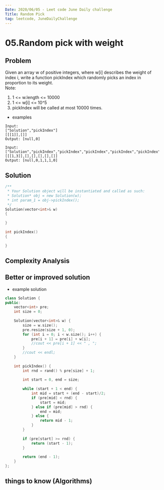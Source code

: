 ```yaml
---
Date: 2020/06/05 - Leet code June Daily challenge
Title: Random Pick
tag: leetcode, JuneDailyChallenge
---
```

# 05.Random pick with weight

## Problem
Given an array w of positive integers, where w[i] describes the weight of index i, write a function pickIndex which randomly picks an index in proportion to its weight.  
Note:  
1. 1 <= w.length <= 10000
2. 1 <= w[i] <= 10^5
3. pickIndex will be called at most 10000 times.  
* examples
```
Input: 
["Solution","pickIndex"]
[[[1]],[]]
Output: [null,0]

Input: 
["Solution","pickIndex","pickIndex","pickIndex","pickIndex","pickIndex"]
[[[1,3]],[],[],[],[],[]]
Output: [null,0,1,1,1,0]
```
## Solution
```cpp
/**
 * Your Solution object will be instantiated and called as such:
 * Solution* obj = new Solution(w);
 * int param_1 = obj->pickIndex();
 */
Solution(vector<int>& w) 
{
        
}
    
int pickIndex() 
{
        
}
```
## Complexity Analysis

## Better or improved solution
* example solution
```cpp
class Solution {
public:
    vector<int> pre;
    int size = 0;
    
    Solution(vector<int>& w) {
        size = w.size();
        pre.resize(size + 1, 0);
        for (int i = 0; i < w.size(); i++) {
            pre[i + 1] = pre[i] + w[i];
            //cout << pre[i + 1] << " , ";
        }    
        //cout << endl;
    }
    
    int pickIndex() {
        int rnd = rand() % pre[size] + 1;
        
        int start = 0, end = size;
        
        while (start + 1 < end) {
            int mid = start + (end - start)/2;
            if (pre[mid] < rnd) {
                start = mid;
            } else if (pre[mid] > rnd) {
                end = mid;
            } else {
                return mid - 1;
            }
        }
        
        if (pre[start] >= rnd) {
            return (start - 1);
        }
        
        return (end - 1);        
    }
};

```

## things to know (Algorithms)